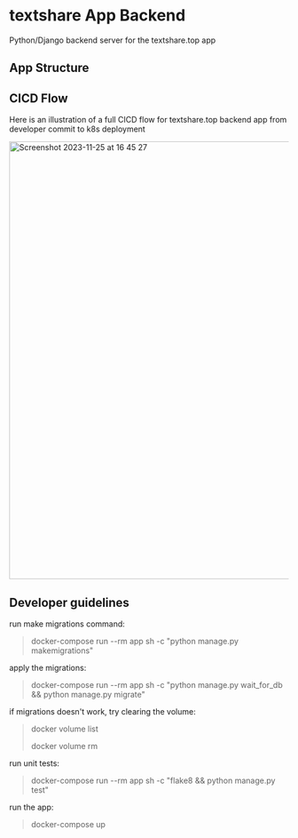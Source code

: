 # textshare App Backend
Python/Django backend server for the textshare.top app

## App Structure

## CICD Flow
Here is an illustration of a full CICD flow for textshare.top backend app from developer commit to k8s deployment

<img width="788" alt="Screenshot 2023-11-25 at 16 45 27" src="https://github.com/Softolite/textshare-app-api/assets/5890558/b64e1f56-2221-4314-97b1-a7c028e8172e">


## Developer guidelines

run make migrations command:
> docker-compose run --rm app sh -c "python manage.py makemigrations"

apply the migrations:
> docker-compose run --rm app sh -c "python manage.py wait_for_db && python manage.py migrate"

if migrations doesn't work, try clearing the volume:
> docker volume list
>
> docker volume rm <volume-id>

run unit tests:
> docker-compose run --rm app sh -c "flake8 && python manage.py test"

run the app:
> docker-compose up
